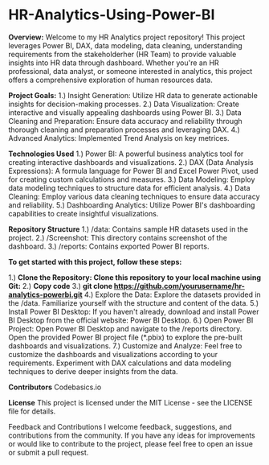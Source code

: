 # HR-Analytics-Using-Power-BI

**Overview:**
Welcome to my HR Analytics project repository! This project leverages Power BI, DAX, data modeling, data cleaning, understanding requirements from the stakeholderher (HR Team) to provide valuable insights into HR data through dashboard. Whether you're an HR professional, data analyst, or someone interested in analytics, this project offers a comprehensive exploration of human resources data.


**Project Goals:**
1.) Insight Generation: Utilize HR data to generate actionable insights for decision-making processes.
2.) Data Visualization: Create interactive and visually appealing dashboards using Power BI.
3.) Data Cleaning and Preparation: Ensure data accuracy and reliability through thorough cleaning and preparation processes and leveraging DAX.
4.) Advanced Analytics: Implemented Trend Analysis on key metrices.

**Technologies Used**
1.) Power BI: A powerful business analytics tool for creating interactive dashboards and visualizations.
2.) DAX (Data Analysis Expressions): A formula language for Power BI and Excel Power Pivot, used for creating custom calculations and measures.
3.) Data Modeling: Employ data modeling techniques to structure data for efficient analysis.
4.) Data Cleaning: Employ various data cleaning techniques to ensure data accuracy and reliability.
5.) Dashboarding Analytics: Utilize Power BI's dashboarding capabilities to create insightful visualizations.

**Repository Structure**
1.) /data: Contains sample HR datasets used in the project.
2.) /Screenshot: This directory contains screenshot of the dashboard.
3.) /reports: Contains exported Power BI reports.

**To get started with this project, follow these steps:**

1.) **Clone the Repository: Clone this repository to your local machine using Git:**
2.) **Copy code**
3.) **git clone https://github.com/yourusername/hr-analytics-powerbi.git**
4.) Explore the Data: Explore the datasets provided in the /data. Familiarize yourself with the structure and content of the data.
5.) Install Power BI Desktop: If you haven't already, download and install Power BI Desktop from the official website: Power BI Desktop.
6.) Open Power BI Project: Open Power BI Desktop and navigate to the /reports directory. Open the provided Power BI project file (*.pbix) to explore the pre-built dashboards and visualizations.
7.) Customize and Analyze: Feel free to customize the dashboards and visualizations according to your requirements. Experiment with DAX calculations and data modeling techniques to derive deeper insights from the data.

**Contributors**
Codebasics.io

**License**
This project is licensed under the MIT License - see the LICENSE file for details.

Feedback and Contributions
I welcome feedback, suggestions, and contributions from the community. If you have any ideas for improvements or would like to contribute to the project, please feel free to open an issue or submit a pull request.
